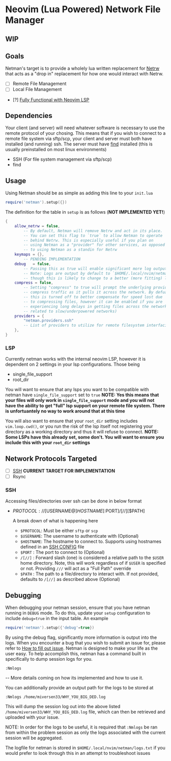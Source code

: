 # Neovim (Lua Powered) Network File Manager

## WIP

## Goals

Netman's target is to provide a wholely lua written replacement for [Netrw](http://www.drchip.org/astronaut/vim/index.html#NETRW) that acts as a "drop in" replacement for how one would interact with Netrw.

- [ ] Remote File Management
- [ ] Local File Management
- [?] [Fully Functional with Neovim LSP](#lsp)

## Dependencies

Your client (and server) will need whatever software is necessary to use the remote protocol of your chosing. This means that if you wish to connect to a remote file system via sftp/scp, your client and server must both have installed (and running) ssh. 
The server must have [find](https://man7.org/linux/man-pages/man1/find.1.html) installed (this is usually preinstalled on most linux environments)

- SSH (For file system management via sftp/scp)
- find

## Usage

Using Netman should be as simple as adding this line to your `init.lua`

```lua
require('netman').setup({})
```

The definition for the table in `setup` is as follows (**NOT IMPLEMENTED YET!**)
```lua
{
    allow_netrw = false, 
        -- By default, Netman will remove Netrw and act in its place. 
        -- You can set this flag to `true` to allow Netman to operate 
        -- behind Netrw. This is especially useful if you plan on 
        -- using Netman as a "provider" for other services, as opposed
        -- to using Netman as a standin for Netrw
    keymaps = {},
        -- PENDING IMPLEMENTATION
    debug   = false,
        -- Passing this as true will enable significant more log output.
        -- Note: Logs are output by default to `$HOME/.local/nvim/netman/logs.txt`
        -- though this is likely to change to a better (more fitting) location.
    compress = false,
        -- Setting "compress" to true will prompt the underlying provider to also
        -- compress traffic as it pulls it across the network. By defualt
        -- this is turned off to better compensate for speed lost due
        -- to compressing files, however it can be enabled if you are 
        -- experiencing long delays in getting files across the network (usually
        -- related to slow/underpowered networks)
    providers = {
        "netman.providers.ssh"
        -- List of providers to utilize for remote filesystem interfacing
    },
}
```

### LSP

Currently netman works with the internal neovim LSP, however it is dependent on 2 settings in your lsp configurations.
Those being
- single_file_support
- root_dir

You will want to ensure that any lsps you want to be compatible with netman have `single_file_support` set to `true`
**NOTE: Yes this means that your files will only work in `single_file_support` mode and you will not have the ability to**
**get "full" lsp support on your remote file system. There is unfortuantely no way to work around that at this time**

You will also want to ensure that your `root_dir` setting includes `vim.loop.cwd()`, or you run the risk of the lsp itself not registering your
directory as a working directory and thus it will refuse to connect.
**NOTE: Some LSPs have this already set, some don't. You will want to ensure you include this with your `root_dir` settings**

## Network Protocols Targeted
- [ ] [SSH](#ssh) **CURRENT TARGET FOR IMPLEMENTATION**
- [ ] Rsync

### SSH

Accessing files/directories over ssh can be done in below format
- $PROTOCOL://[$USERNAME@]$HOSTNAME[:$PORT]/[//][$PATH]
  
    A break down of what is happening here
    - `$PROTOCOL`: Must be either `sftp` or `scp`
    - `$USERNAME`: The username to authenticate with (Optional)
    - `$HOSTNAME`: The hostname to connect to. Supports using hostnames defined in an [SSH CONFIG](https://linux.die.net/man/5/ssh_config) file
    - `$PORT`    : The port to connect to (Optional)
    - `/[//]`    : Forward slash (one) is considered a relative path to the `$USER` home directory. Note, this will work regardless of if `$USER` is specified or not. Providing `///` will act as a "Full Path" override
    - `$PATH`    : The path to a file/directory to interact with. If not provided, defaults to `/[//]` as described above (Optional)

## Debugging

When debugging your netman session, ensure that you have netman running in `DEBUG` mode. To do this, update your `setup` configuration to include `debug=true` in the input table. An example
```lua
require('netman').setup({'debug'=true})
```

By using the debug flag, significantly more information is output into the logs.
When you encounter a bug that you wish to submit an issue for, 
please refer to [How to fill out issue](https://github.com/miversen33/netman.nvim/issues/3). Netman is designed to make
your life as the user easy. To help accomplish this, netman has a command built in
specifically to dump session logs for you.
```vim
:Nmlogs
```
-- More details coming on how its implemented and how to use it.

You can additionally provide an output path for the logs to be stored at
```vim
:Nmlogs /home/miversen33/WHY_YOU_BIG_DED.log
```
This will dump the session log out into the above listed `/home/miversen33/WHY_YOU_BIG_DED.log` file, which can then be retrieved and uploaded with your issue.

NOTE: In order for the logs to be useful, it is required that `:Nmlogs` be ran from within
the problem session as only the logs associated with the current session will be aggregated.

The logfile for netman is stored in `$HOME/.local/nvim/netman/logs.txt` if you would prefer to 
look through this in an attempt to troubleshoot issues
